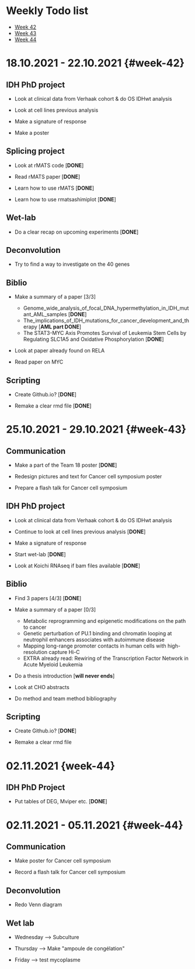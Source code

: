 # Weekly Todo list

* [Week 42](#week-42)
* [Week 43](#week-43)
* [Week 44](#week-44)

# **18.10.2021 - 22.10.2021** {#week-42}

## IDH PhD project
* Look at clinical data from Verhaak cohort & do OS IDHwt analysis

* Look at cell lines previous analysis

* Make a signature of response

* Make a poster

## Splicing project

* Look at rMATS code [**DONE**]

* Read rMATS paper [**DONE**]

* Learn how to use rMATS [**DONE**]

* Learn how to use rmatsashimiplot [**DONE**]

## Wet-lab

* Do a clear recap on upcoming experiments [**DONE**]

## Deconvolution

* Try to find a way to investigate on the 40 genes

## Biblio

* Make a summary of a paper [3/3]
  * Genome_wide_analysis_of_focal_DNA_hypermethylation_in_IDH_mutant_AML_samples [**DONE**]
  * The_implications_of_IDH_mutations_for_cancer_development_and_therapy [**AML part DONE**]
  * The STAT3-MYC Axis Promotes Survival of Leukemia Stem Cells by Regulating SLC1A5 and Oxidative Phosphorylation [**DONE**]

* Look at paper already found on RELA

* Read paper on MYC


## Scripting

* Create Github.io? [**DONE**]

* Remake a clear rmd file [**DONE**]


# **25.10.2021 - 29.10.2021** {#week-43}

## Communication

* Make a part of the Team 18 poster [**DONE**]

* Redesign pictures and text for Cancer cell symposium poster

* Prepare a flash talk for Cancer cell symposium

## IDH PhD project

* Look at clinical data from Verhaak cohort & do OS IDHwt analysis

* Continue to look at cell lines previous analysis [**DONE**]

* Make a signature of response

* Start wet-lab [**DONE**]

* Look at Koichi RNAseq if bam files available [**DONE**]

## Biblio

* Find 3 papers [4/3] [**DONE**]

* Make a summary of a paper [0/3]  
  *  Metabolic reprogramming and epigenetic modifications on the path to cancer
  *  Genetic perturbation of PU.1 binding and chromatin looping at neutrophil enhancers associates with autoimmune disease
  * Mapping long-range promoter contacts in human cells with high-resolution capture Hi-C
  * EXTRA already read: Rewiring of the Transcription Factor Network in Acute Myeloid Leukemia

* Do a thesis introduction [**will never ends**]

* Look at CHO abstracts

* Do method and team method bibliography

## Scripting

* Create Github.io? [**DONE**]

* Remake a clear rmd file

# **02.11.2021** {week-44}

## IDH PhD Project

* Put tables of DEG, Mviper etc. [**DONE**]

# **02.11.2021 - 05.11.2021** {#week-44}

## Communication

* Make poster for Cancer cell symposium

* Record a flash talk for Cancer cell symposium

## Deconvolution

* Redo Venn diagram

## Wet lab

* Wednesday --> Subculture

* Thursday --> Make "ampoule de congélation"

* Friday --> test mycoplasme
